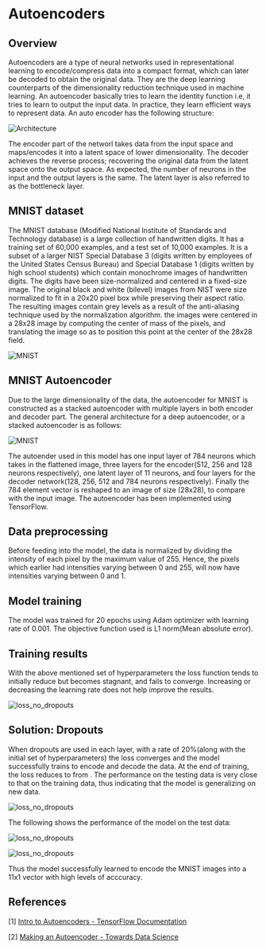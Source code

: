# Autoencoders

## Overview

Autoencoders are a type of neural networks used in representational learning to encode/compress data into a compact format, which can later be decoded to obtain the original data. They are the deep learning counterparts of the dimensionality reduction technique used in machine learning. An autoencoder basically tries to learn the identity function i.e, it tries to learn to output the input data. In practice, they learn efficient ways to represent data. An auto encoder has the following structure:

![Architecture](architecture.png)

The encoder part of the networl takes data from the input space and maps/encodes it into a latent space of lower dimensionality. The decoder achieves the reverse process; recovering the original data from the latent space onto the output space. As expected, the number of neurons in the input and the output layers is the same. The latent layer is also referred to as the bottleneck layer.


## MNIST dataset

The MNIST database (Modified National Institute of Standards and Technology database) is a large collection of handwritten digits. It has a training set of 60,000 examples, and a test set of 10,000 examples. It is a subset of a larger NIST Special Database 3 (digits written by employees of the United States Census Bureau) and Special Database 1 (digits written by high school students) which contain monochrome images of handwritten digits. The digits have been size-normalized and centered in a fixed-size image. The original black and white (bilevel) images from NIST were size normalized to fit in a 20x20 pixel box while preserving their aspect ratio. The resulting images contain grey levels as a result of the anti-aliasing technique used by the normalization algorithm. the images were centered in a 28x28 image by computing the center of mass of the pixels, and translating the image so as to position this point at the center of the 28x28 field.

![MNIST](MnistExamples.png)


## MNIST Autoencoder

Due to the large dimensionality of the data, the autoencoder for MNIST is constructed as a stacked autoencoder with multiple layers in both encoder and decoder part. The general architecture for a deep autoencoder, or a stacked autoencoder is as follows:

![MNIST](StackedAutoencoder.png)


The autoender used in this model has one input layer of 784 neurons which takes in the flattened image, three layers for the encoder(512, 256 and 128 neurons respectively), one latent layer of 11 neurons, and four layers for the decoder network(128, 256, 512 and 784 neurons respectively). Finally the 784 element vector is reshaped to an image of size (28x28), to compare with the input image. The autoencoder has been implemented using TensorFlow.

## Data preprocessing

Before feeding into the model, the data is normalized by dividing the intensity of each pixel by the maximum value of 255. Hence, the pixels which earlier had intensities varying between 0 and 255, will now have intensities varying between 0 and 1.

## Model training

The model was trained for 20 epochs using Adam optimizer with learning rate of 0.001. The objective function used is L1 norm(Mean absolute error). 


## Training results

With the above mentioned set of hyperparameters the loss function tends to initially reduce but becomes stagnant, and fails to converge. Increasing or decreasing the learning rate does not help improve the results.


![loss_no_dropouts](loss_no_dropouts.png)

## Solution: Dropouts

When dropouts are used in each layer, with a rate of 20%(along with the initial set of hyperparameters) the loss converges and the model successfully trains to encode and decode the data. At the end of training, the loss reduces to   from   . The performance on the testing data is very close to that on the training data, thus indicating that the model is generalizing on new data.

![loss_no_dropouts](loss_dropouts.png)

The following shows the performance of the model on the test data:

![loss_no_dropouts](inputs.png)

![loss_no_dropouts](outputs.png)

Thus the model successfully learned to encode the MNIST images into a 11x1 vector with high levels of acccuracy.


## References

[1] [Intro to Autoencoders - TensorFlow Documentation](https://www.tensorflow.org/tutorials/generative/autoencoder)

[2] [Making an Autoencoder - Towards Data Science](https://towardsdatascience.com/how-to-make-an-autoencoder-2f2d99cd5103)
